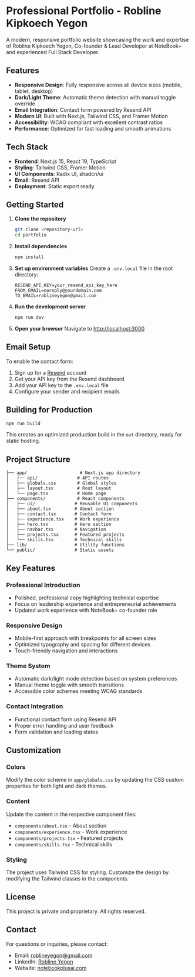 # Professional Portfolio - Robline Kipkoech Yegon

A modern, responsive portfolio website showcasing the work and expertise of Robline Kipkoech Yegon, Co-founder & Lead Developer at NoteBook+ and experienced Full Stack Developer.

## Features

- **Responsive Design**: Fully responsive across all device sizes (mobile, tablet, desktop)
- **Dark/Light Theme**: Automatic theme detection with manual toggle override
- **Email Integration**: Contact form powered by Resend API
- **Modern UI**: Built with Next.js, Tailwind CSS, and Framer Motion
- **Accessibility**: WCAG compliant with excellent contrast ratios
- **Performance**: Optimized for fast loading and smooth animations

## Tech Stack

- **Frontend**: Next.js 15, React 19, TypeScript
- **Styling**: Tailwind CSS, Framer Motion
- **UI Components**: Radix UI, shadcn/ui
- **Email**: Resend API
- **Deployment**: Static export ready

## Getting Started

1. **Clone the repository**
   ```bash
   git clone <repository-url>
   cd portfolio
   ```

2. **Install dependencies**
   ```bash
   npm install
   ```

3. **Set up environment variables**
   Create a `.env.local` file in the root directory:
   ```env
   RESEND_API_KEY=your_resend_api_key_here
   FROM_EMAIL=noreply@yourdomain.com
   TO_EMAIL=roblineyegon@gmail.com
   ```

4. **Run the development server**
   ```bash
   npm run dev
   ```

5. **Open your browser**
   Navigate to [http://localhost:3000](http://localhost:3000)

## Email Setup

To enable the contact form:

1. Sign up for a [Resend](https://resend.com/) account
2. Get your API key from the Resend dashboard
3. Add your API key to the `.env.local` file
4. Configure your sender and recipient emails

## Building for Production

```bash
npm run build
```

This creates an optimized production build in the `out` directory, ready for static hosting.

## Project Structure

```
├── app/                    # Next.js app directory
│   ├── api/               # API routes
│   ├── globals.css        # Global styles
│   ├── layout.tsx         # Root layout
│   └── page.tsx           # Home page
├── components/            # React components
│   ├── ui/               # Reusable UI components
│   ├── about.tsx         # About section
│   ├── contact.tsx       # Contact form
│   ├── experience.tsx    # Work experience
│   ├── hero.tsx          # Hero section
│   ├── navbar.tsx        # Navigation
│   ├── projects.tsx      # Featured projects
│   └── skills.tsx        # Technical skills
├── lib/                  # Utility functions
└── public/               # Static assets
```

## Key Features

### Professional Introduction
- Polished, professional copy highlighting technical expertise
- Focus on leadership experience and entrepreneurial achievements
- Updated work experience with NoteBook+ co-founder role

### Responsive Design
- Mobile-first approach with breakpoints for all screen sizes
- Optimized typography and spacing for different devices
- Touch-friendly navigation and interactions

### Theme System
- Automatic dark/light mode detection based on system preferences
- Manual theme toggle with smooth transitions
- Accessible color schemes meeting WCAG standards

### Contact Integration
- Functional contact form using Resend API
- Proper error handling and user feedback
- Form validation and loading states

## Customization

### Colors
Modify the color scheme in `app/globals.css` by updating the CSS custom properties for both light and dark themes.

### Content
Update the content in the respective component files:
- `components/about.tsx` - About section
- `components/experience.tsx` - Work experience
- `components/projects.tsx` - Featured projects
- `components/skills.tsx` - Technical skills

### Styling
The project uses Tailwind CSS for styling. Customize the design by modifying the Tailwind classes in the components.

## License

This project is private and proprietary. All rights reserved.

## Contact

For questions or inquiries, please contact:
- Email: roblineyegon@gmail.com
- LinkedIn: [Robline Yegon](https://www.linkedin.com/in/robline-yegon-142631339/)
- Website: [notebookplusai.com](https://notebookplusai.com)